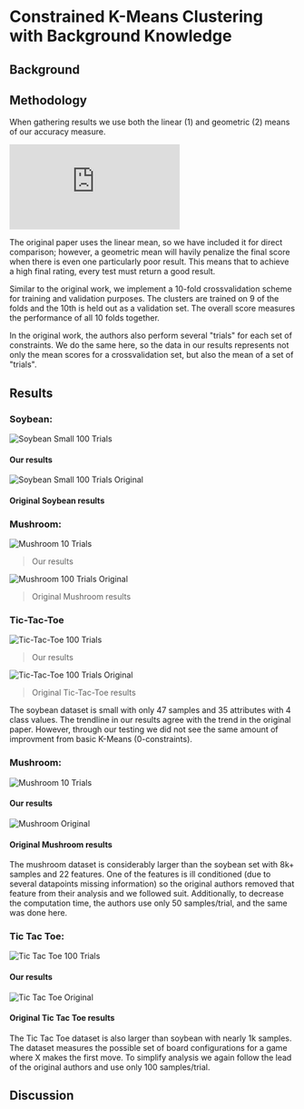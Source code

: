 # Constrained K-Means Clustering with Background Knowledge

## Background

## Methodology

When gathering results we use both the linear (1) and geometric (2) means of our accuracy measure.

![mean_eqs](http://www.sciweavers.org/tex2img.php?eq=%281%29%5Cquad%5Cmu%20%26%3D%20%5Cfrac%7B1%7D%7Bn%7D%5Csum_%7Bi%3D1%7D%5E%7Bn%7Df%28x_i%2Cy_i%29%5C%5C%0A%282%29%5Cquad%5Cmu%20%26%3D%20%5Csqrt%5B%5Cleftroot%7B-1%7D%5Cuproot%7B1%7Dn%5D%7B%5Cprod_%7Bi%3D1%7D%5E%7Bn%7Df%28x_i%2Cy_i%29%7D&bc=White&fc=Black&im=jpg&fs=12&ff=arev&edit=0)

The original paper uses the linear mean, so we have included it for direct comparison; however, a geometric mean will havily penalize the final score when there is even one particularly poor result. This means that to achieve a high final rating, every test must return a good result.

Similar to the original work, we implement a 10-fold crossvalidation scheme for training and validation purposes. The clusters are trained on 9 of the folds and the 10th is held out as a validation set. The overall score measures the performance of all 10 folds together. 

In the original work, the authors also perform several "trials" for each set of constraints. We do the same here, so the data in our results represents not only the mean scores for a crossvalidation set, but also the mean of a set of "trials".

## Results
### Soybean:
![Soybean Small 100 Trials](figures/soybean_small_100trials.png)
#### Our results

![Soybean Small 100 Trials Original](figures/soybean_original.png)
#### Original Soybean results

### Mushroom:
![Mushroom 10 Trials](figures/mushroom_10_trials.png)
> Our results

![Mushroom 100 Trials Original](figures/mushroom_original.png)
> Original Mushroom results

### Tic-Tac-Toe
![Tic-Tac-Toe 100 Trials](figures/tictactoe_100_trials.png)
> Our results

![Tic-Tac-Toe 100 Trials Original](figures/tictactoe_original.png)
> Original Tic-Tac-Toe results


The soybean dataset is small with only 47 samples and 35 attributes with 4 class values. The trendline in our results agree with the trend in the original paper. However, through our testing we did not see the same amount of improvment from basic K-Means (0-constraints).

### Mushroom:
![Mushroom 10 Trials](figures/mushroom_10_trials.png)
#### Our results

![Mushroom Original](figures/mushroom_original.PNG)
#### Original Mushroom results

The mushroom dataset is considerably larger than the soybean set with 8k+ samples and 22 features. One of the features is ill conditioned (due to several datapoints missing information) so the original authors removed that feature from their analysis and we followed suit. Additionally, to decrease the computation time, the authors use only 50 samples/trial, and the same was done here.

### Tic Tac Toe:
![Tic Tac Toe 100 Trials](figures/tictactoe_100_trials.png)
#### Our results

![Tic Tac Toe Original](figures/tictactoe_original.PNG)
#### Original Tic Tac Toe results

The Tic Tac Toe dataset is also larger than soybean with nearly 1k samples. The dataset measures the possible set of board configurations for a game where X makes the first move. To simplify analysis we again follow the lead of the original authors and use only 100 samples/trial.

## Discussion